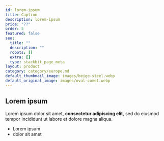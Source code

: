 ```yaml
---
id: lorem-ipsum
title: Caption
description: lorem-ipsum
price: "??"
order: 5
featured: false
seo:
  title: ""
  description: ""
  robots: []
  extra: []
  type: stackbit_page_meta
layout: product
category: category/europe.md
default_thumbnail_image: images/beige-steel.webp
default_original_image: images/oval-comet.webp
---
```


## Lorem ipsum

Lorem ipsum dolor sit amet, **consectetur adipiscing elit**, sed do eiusmod tempor incididunt ut labore et dolore magna aliqua.

- Lorem ipsum
- dolor sit amet
